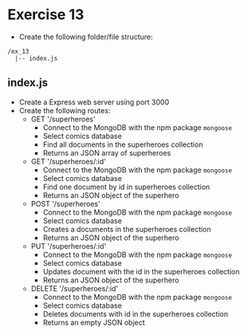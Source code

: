 # Exercise 13

* Create the following folder/file structure:
```
/ex_13
  |-- index.js
```

## index.js
* Create a Express web server using port 3000
* Create the following routes:
  * GET '/superheroes'
    * Connect to the MongoDB with the npm package `mongoose`
    * Select comics database
    * Find all documents in the superheroes collection
    * Returns an JSON array of superheroes
  * GET '/superheroes/:id'
    * Connect to the MongoDB with the npm package `mongoose`
    * Select comics database
    * Find one document by id in superheroes collection
    * Returns an JSON object of the superhero
  * POST '/superheroes'
    * Connect to the MongoDB with the npm package `mongoose`
    * Select comics database
    * Creates a documents in the superheroes collection
    * Returns an JSON object of the superhero
  * PUT '/superheroes/:id'
    * Connect to the MongoDB with the npm package `mongoose`
    * Select comics database
    * Updates document with the id in the superheroes collection
    * Returns an JSON object of the superhero
  * DELETE '/superheroes/:id'
    * Connect to the MongoDB with the npm package `mongoose`
    * Select comics database
    * Deletes documents with id in the superheroes collection
    * Returns an empty JSON object